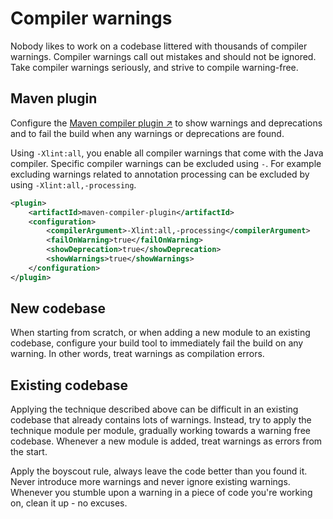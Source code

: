 # Compiler warnings

Nobody likes to work on a codebase littered with thousands of compiler warnings.
Compiler warnings call out mistakes and should not be ignored.
Take compiler warnings seriously, and strive to compile warning-free.

## Maven plugin

Configure the [Maven compiler plugin ↗](https://maven.apache.org/plugins/maven-compiler-plugin) to show warnings and deprecations and to fail the build when any warnings or deprecations are found.

Using `-Xlint:all`, you enable all compiler warnings that come with the Java compiler.
Specific compiler warnings can be excluded using `-`.
For example excluding warnings related to annotation processing can be excluded by using `-Xlint:all,-processing`.

``` xml linenums="1" title="pom.xml"
<plugin>
    <artifactId>maven-compiler-plugin</artifactId>
    <configuration>
        <compilerArgument>-Xlint:all,-processing</compilerArgument>
        <failOnWarning>true</failOnWarning>
        <showDeprecation>true</showDeprecation>
        <showWarnings>true</showWarnings>
    </configuration>
</plugin>
```

## New codebase

When starting from scratch, or when adding a new module to an existing codebase, configure your build tool to immediately fail the build on any warning.
In other words, treat warnings as compilation errors.

## Existing codebase

Applying the technique described above can be difficult in an existing codebase that already contains lots of warnings.
Instead, try to apply the technique module per module, gradually working towards a warning free codebase.
Whenever a new module is added, treat warnings as errors from the start.

Apply the boyscout rule, always leave the code better than you found it.
Never introduce more warnings and never ignore existing warnings. 
Whenever you stumble upon a warning in a piece of code you're working on, clean it up - no excuses.
